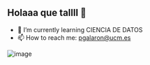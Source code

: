 ## Holaaa que tallll 👋

- 🌱 I’m currently learning CIENCIA DE DATOS
- 📫 How to reach me: pgalaron@ucm.es

  
![image](https://github.com/user-attachments/assets/dd478fdd-f2e6-4741-9dac-5db38716aa6f)

<!--
**pablogalaron/pablogalaron** is a ✨ _special_ ✨ repository because its `README.md` (this file) appears on your GitHub profile.

- 🌱 I’m currently learning CIENCIA DE DATOS
- 📫 How to reach me: pgalaron@ucm.es

-->

